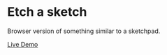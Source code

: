 # Etch a sketch

Browser version of something similar to a sketchpad. 

[Live Demo](https://jessna96.github.io/etch-a-sketch/)
